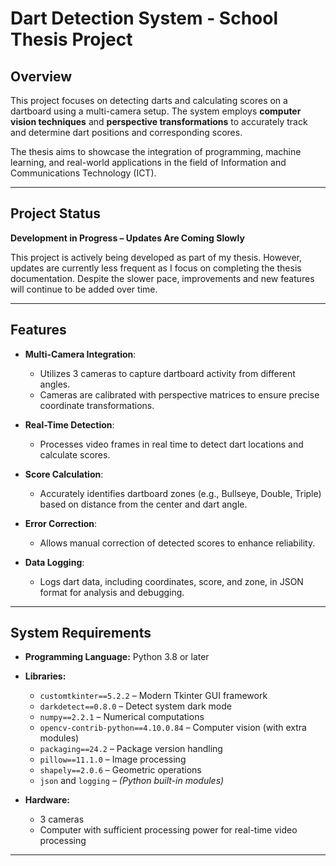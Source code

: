 # Dart Detection System - School Thesis Project

## Overview

This project focuses on detecting darts and calculating scores on a dartboard using a multi-camera setup. The system employs **computer vision techniques** and **perspective transformations** to accurately track and determine dart positions and corresponding scores.

The thesis aims to showcase the integration of programming, machine learning, and real-world applications in the field of Information and Communications Technology (ICT).

---

## Project Status

**Development in Progress – Updates Are Coming Slowly**

This project is actively being developed as part of my thesis. However, updates are currently less frequent as I focus on completing the thesis documentation. Despite the slower pace, improvements and new features will continue to be added over time.

---

## Features

- **Multi-Camera Integration**:
  - Utilizes 3 cameras to capture dartboard activity from different angles.
  - Cameras are calibrated with perspective matrices to ensure precise coordinate transformations.

- **Real-Time Detection**:
  - Processes video frames in real time to detect dart locations and calculate scores.

- **Score Calculation**:
  - Accurately identifies dartboard zones (e.g., Bullseye, Double, Triple) based on distance from the center and dart angle.

- **Error Correction**:
  - Allows manual correction of detected scores to enhance reliability.

- **Data Logging**:
  - Logs dart data, including coordinates, score, and zone, in JSON format for analysis and debugging.

---

## System Requirements

- **Programming Language:** Python 3.8 or later  
- **Libraries:**  
  - `customtkinter==5.2.2` – Modern Tkinter GUI framework  
  - `darkdetect==0.8.0` – Detect system dark mode  
  - `numpy==2.2.1` – Numerical computations  
  - `opencv-contrib-python==4.10.0.84` – Computer vision (with extra modules)  
  - `packaging==24.2` – Package version handling  
  - `pillow==11.1.0` – Image processing  
  - `shapely==2.0.6` – Geometric operations  
  - `json` and `logging` – *(Python built-in modules)*  

- **Hardware:**  
  - 3 cameras  
  - Computer with sufficient processing power for real-time video processing  


---



